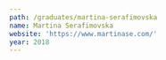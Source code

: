 ```yaml
---
path: /graduates/martina-serafimovska
name: Martina Serafimovska
website: 'https://www.martinase.com/'
year: 2018
---
```


